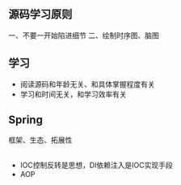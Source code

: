 ## 源码学习原则
一、不要一开始陷进细节
二、绘制时序图、脑图

## 学习
- 阅读源码和年龄无关、和具体掌握程度有关
- 学习和时间无关，和学习效率有关

## Spring
框架、生态、拓展性

##
- IOC控制反转是思想，DI依赖注入是IOC实现手段
- AOP
